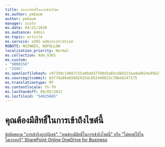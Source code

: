 ```yaml
---
title: ต้องการสิทธิ์ในการเข้าถึงไซต์
ms.author: pebaum
author: pebaum
manager: scotv
ms.date: 04/21/2020
ms.audience: Admin
ms.topic: article
ms.service: o365-administration
ROBOTS: NOINDEX, NOFOLLOW
localization_priority: Normal
ms.collection: Adm_O365
ms.custom:
- "9000156"
- "2595"
ms.openlocfilehash: c97350c1d887c55a8bdd377b0d3a83cd84323aa4ed024a9562138bab7a5777e9
ms.sourcegitcommit: b5f7da89a650d2915dc652449623c78be6247175
ms.translationtype: MT
ms.contentlocale: th-TH
ms.lasthandoff: 08/05/2021
ms.locfileid: "54025665"
---
```

# <a name="you-need-permission-to-access-this-site"></a>คุณต้องมีสิทธิ์ในการเข้าถึงไซต์นี้

[ข้อผิดพลาด "การเข้าถึงถูกปฏิเสธ", "คุณต้องมีสิทธิ์ในการเข้าถึงไซต์นี้" หรือ "ไม่พบผู้ใช้ในไดเรกทอรี" SharePoint Online OneDrive for Business](https://docs.microsoft.com/sharepoint/support/administration/access-denied-or-need-permission-error-sharepoint-online-or-onedrive-for-business)
